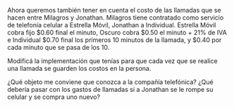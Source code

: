 Ahora queremos también tener en cuenta el costo de las llamadas que se hacen entre Milagros y Jonathan. Milagros tiene contratado como servicio de telefonía celular a Estrella Móvil, Jonathan a Individual. Estrella Móvil cobra fijo $0.60 final el minuto, Oscuro cobra $0.50 el minuto + 21% de IVA e Individual $0.70 final los primeros 10 minutos de la llamada, y $0.40 por cada minuto que se pasa de los 10. 

Modificá la implementación que tenías para que cada vez que se realice una llamada se guarden los costos en la persona. 

¿Qué objeto me conviene que conozca a la compañía telefónica? ¿Qué debería pasar con los gastos de llamadas si a Jonathan se le rompe su celular y se compra uno nuevo?
